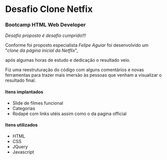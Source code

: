 # Desafio Clone Netfix

### Bootcamp HTML Web Developer

*Desafio proposto é desafio cumprido!!!*

Conforme foi proposto especialista *Felipe Aguiar* foi desenvolvido um "*clone da página inicial da Netflix*",

após algumas horas de estudo e dedicação o resultado veio.

Fiz uma reestruturação do código com alguns comentários e novas ferramentas para trazer mais imersão às pessoas que venham a visualizar o resultado final.

#### Itens implantados

- Slide de filmes funcional 
- Categorias
- Rodapé com links utéis assim como o da pagina official

#### Itens utilizados

- HTML 
- CSS
- JQuery
- Javascript